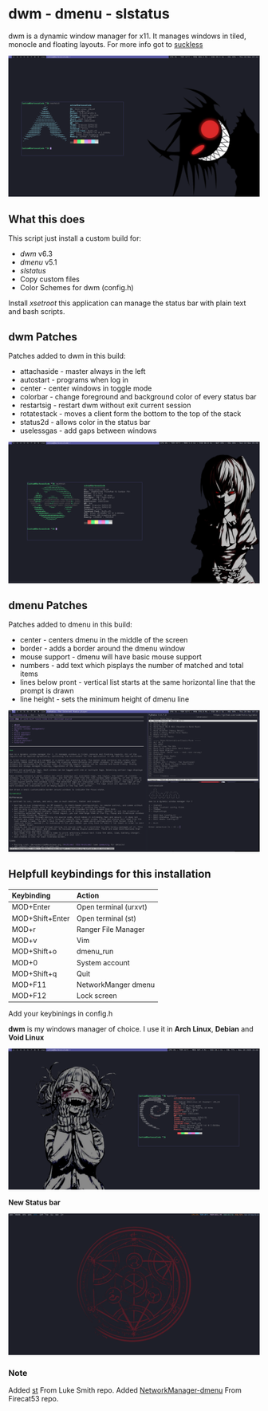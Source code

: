 # dwm - dmenu - slstatus

dwm is a dynamic window manager for x11. It manages windows in tiled, monocle and floating layouts. For more info got to [suckless](https://suckless.org/dwm)

![dwm - darknesscode](/config-files/images/dwm-arch-linux.png)

## What this does

This script just install a custom build for:

* *dwm* v6.3
* *dmenu* v5.1
* *slstatus*
* Copy custom files
* Color Schemes for dwm (config.h)

Install *xsetroot* this application can manage the status bar with plain text and bash scripts.

## dwm Patches

Patches added to dwm in this build:

* attachaside - master always in the left
* autostart - programs when log in
* center - center windows in toggle mode
* colorbar - change foreground and background color of every status bar
* restartsig - restart dwm without exit current session
* rotatestack - moves a client form the bottom to the top of the stack
* status2d - allows color in the status bar
* uselessgas - add gaps between windows

![dwm - darknesscode](/config-files/images/dwm-void-linux.png)

## dmenu Patches

Patches added to dmenu in this build:

* center - centers dmenu in the middle of the screen
* border - adds a border around the dmenu window
* mouse support - dmenu will have basic mouse support
* numbers - add text which pisplays the number of matched and total items
* lines below pront - vertical list starts at the same horizontal line that the prompt is drawn
* line height - sets the minimum height of dmenu line

![dwm - darknesscode](/config-files/images/dwm.png)

## Helpfull keybindings for this installation

| Keybinding      | Action                |
| :---------      | :------------------   |
| MOD+Enter       | Open terminal (urxvt) |
| MOD+Shift+Enter | Open terminal (st)    |
| MOD+r           | Ranger File Manager   |
| MOD+v           | Vim                   |
| MOD+Shift+o     | dmenu_run             |
| MOD+0           | System account        |
| MOD+Shift+q     | Quit                  |
| MOD+F11         | NetworkManger dmenu   |
| MOD+F12         | Lock screen           |

Add your keybinings in config.h

**dwm** is my windows manager of choice. I use it in **Arch Linux**, **Debian** and **Void Linux**

![dwm - darknesscode](/config-files/images/dwm-debian.png)

**New Status bar**

![dwm - darknesscode](/config-files/images/new-dwm.png)

### Note

Added [st](https://github.com/LukeSmithxyz/st) From Luke Smith repo.
Added [NetworkManager-dmenu](https://github.com/firecat53/networkmanager-dmenu) From Firecat53 repo.
